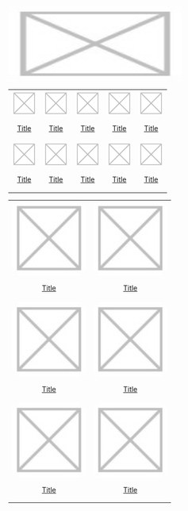 <img width="350" height="150" src="Images\Sample.jpg">


<table>
    <tr>
        <td>
            <a href="Pages\index.md">
                <center>
                    <img width="50" height="50" src="Images\Sample.jpg">
                    <p>Title</p>
                </center>
            </a>
        </td>
        <td>
            <a href="Pages\index.md">
                <center>
                    <img width="50" height="50" src="Images\Sample.jpg">
                    <p>Title</p>
                </center>
            </a>
        </td>
        <td>
            <a href="Pages\index.md">
                <center>
                    <img width="50" height="50" src="Images\Sample.jpg">
                    <p>Title</p>
                </center>
            </a>
        </td>
        <td>
            <a href="Pages\index.md">
                <center>
                    <img width="50" height="50" src="Images\Sample.jpg">
                    <p>Title</p>
                </center>
            </a>
        </td>
        <td>
            <a href="Pages\index.md">
                <center>
                    <img width="50" height="50" src="Images\Sample.jpg">
                    <p>Title</p>
                </center>
            </a>
        </td>
    </tr>
    <tr>
        <td>
            <a href="Pages\index.md">
                <center>
                    <img width="50" height="50" src="Images\Sample.jpg">
                    <p>Title</p>
                </center>
            </a>
        </td>
        <td>
            <a href="Pages\index.md">
                <center>
                    <img width="50" height="50" src="Images\Sample.jpg">
                    <p>Title</p>
                </center>
            </a>
        </td>
        <td>
            <a href="Pages\index.md">
                <center>
                    <img width="50" height="50" src="Images\Sample.jpg">
                    <p>Title</p>
                </center>
            </a>
        </td>
        <td>
            <a href="Pages\index.md">
                <center>
                    <img width="50" height="50" src="Images\Sample.jpg">
                    <p>Title</p>
                </center>
            </a>
        </td>
        <td>
            <a href="Pages\index.md">
                <center>
                    <img width="50" height="50" src="Images\Sample.jpg">
                    <p>Title</p>
                </center>
            </a>
        </td>
    </tr>
</table>



<table>
    <tr>
        <td>
            <a href="Pages\index.md">
                <center>
                    <img width="150" height="150" src="Images\Sample.jpg">
                        <p>Title</p>
                </center>
            </a>
        </td>
        <td>
            <a href="Pages\index.md">
                <center>
                    <img width="150" height="150" src="Images\Sample.jpg">
                        <p>Title</p>
                </center>
            </a>
        </td>
    </tr>
    <tr>
        <td>
            <a href="Pages\index.md">
                <center>
                    <img width="150" height="150" src="Images\Sample.jpg">
                        <p>Title</p>
                </center>
            </a>
        </td>
        <td>
            <a href="Pages\index.md">
                <center>
                    <img width="150" height="150" src="Images\Sample.jpg">
                        <p>Title</p>
                </center>
            </a>
        </td>
    </tr>
    <tr>
        <td>
            <a href="Pages\index.md">
                <center>
                    <img width="150" height="150" src="Images\Sample.jpg">
                        <p>Title</p>
                </center>
            </a>
        </td>
        <td>
            <a href="Pages\index.md">
                <center>
                    <img width="150" height="150" src="Images\Sample.jpg">
                        <p>Title</p>
                </center>
            </a>
        </td>
    </tr>
</table>